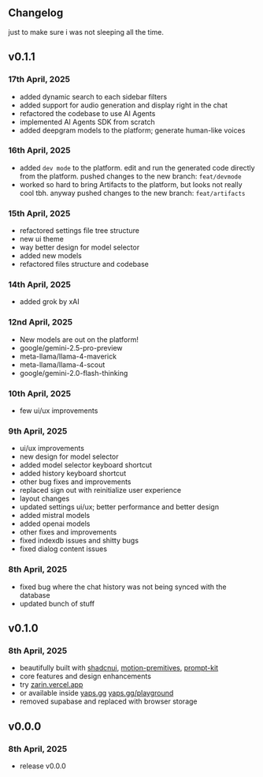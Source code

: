 ## Changelog 

just to make sure i was not sleeping all the time.


## v0.1.1

### 17th April, 2025
- added dynamic search to each sidebar filters
- added support for audio generation and display right in the chat
- refactored the codebase to use AI Agents
- implemented AI Agents SDK from scratch
- added deepgram models to the platform; generate human-like voices

### 16th April, 2025
- added `dev mode` to the platform. edit and run the generated code directly from the platform. pushed changes to the new branch: `feat/devmode`
- worked so hard to bring Artifacts to the platform, but looks not really cool tbh. anyway pushed changes to the new branch: `feat/artifacts`


### 15th April, 2025
- refactored settings file tree structure
- new ui theme
- way better design for model selector
- added new models
- refactored files structure and codebase

### 14th April, 2025
- added grok by xAI

### 12nd April, 2025
- New models are out on the platform!
- google/gemini-2.5-pro-preview
- meta-llama/llama-4-maverick
- meta-llama/llama-4-scout
- google/gemini-2.0-flash-thinking

### 10th April, 2025
- few ui/ux improvements

### 9th April, 2025
- ui/ux improvements
- new design for model selector
- added model selector keyboard shortcut
- added history keyboard shortcut
- other bug fixes and improvements
- replaced sign out with reinitialize user experience
- layout changes
- updated settings ui/ux; better performance and better design
- added mistral models
- added openai models
- other fixes and improvements
- fixed indexdb issues and shitty bugs
- fixed dialog content issues

### 8th April, 2025
- fixed bug where the chat history was not being synced with the database
- updated bunch of stuff


## v0.1.0

### 8th April, 2025
- beautifully built with [shadcnui](https://ui.shadcn.com/), [motion-premitives](https://motion-primitives.com), [prompt-kit](https://prompt-kit.com)
- core features and design enhancements
- try [zarin.vercel.app](https://zarin.vercel.app) 
- or available inside [yaps.gg](https://yaps.gg) [yaps.gg/playground](https://yaps.gg/playground)
- removed supabase and replaced with browser storage


## v0.0.0

### 8th April, 2025
- release v0.0.0